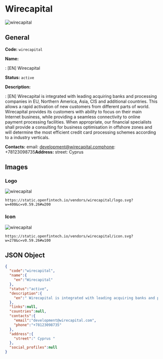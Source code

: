 
# Wirecapital 
![wirecapital](https://static.openfintech.io/vendors/wirecapital/logo.svg?w=400&c=v0.59.26#w200)  

## General 
 
**Code:** `wirecapital` 
 
**Name:** 
 
:	[EN] Wirecapital 
 
**Status:** `active` 
 
**Description:** 
 
: [EN]  Wirecapital is integrated with leading acquiring banks and processing companies in EU, Northern America, Asia, CIS and additional countries. This allows a rapid activation of new customers from different parts of world. Wirecapital provides its customers with ability to focus on their main Internet business, while providing a seamless connectivity to online payment processing facilities. When appropriate, our financial specialists shall provide a consulting for business optimisation in offshore zones and will determine the most efficient credit card processing schemes according to a industry verticals.  
 
**Contacts:** 
email: development@wirecapital.comphone: +78123098735**Address:** 
street:  Cyprus  

## Images 

### Logo 
 
![wirecapital](https://static.openfintech.io/vendors/wirecapital/logo.svg?w=400&c=v0.59.26#w200)  

```
https://static.openfintech.io/vendors/wirecapital/logo.svg?w=400&c=v0.59.26#w200
```  

### Icon 
 
![wirecapital](https://static.openfintech.io/vendors/wirecapital/icon.svg?w=278&c=v0.59.26#w100)  

```
https://static.openfintech.io/vendors/wirecapital/icon.svg?w=278&c=v0.59.26#w100
```  

## JSON Object 

```json
{
  "code":"wirecapital",
  "name":{
    "en":"Wirecapital"
  },
  "status":"active",
  "description":{
    "en":" Wirecapital is integrated with leading acquiring banks and processing companies in EU, Northern America, Asia, CIS and additional countries. This allows a rapid activation of new customers from different parts of world. Wirecapital provides its customers with ability to focus on their main Internet business, while providing a seamless connectivity to online payment processing facilities. When appropriate, our financial specialists shall provide a consulting for business optimisation in offshore zones and will determine the most efficient credit card processing schemes according to a industry verticals. "
  },
  "links":null,
  "countries":null,
  "contacts":{
    "email":"development@wirecapital.com",
    "phone":"+78123098735"
  },
  "address":{
    "street":" Cyprus "
  },
  "social_profiles":null
}
```  
